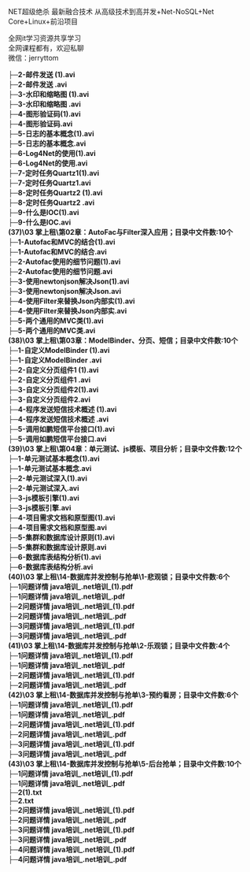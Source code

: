 NET超级绝杀 最新融合技术 从高级技术到高并发+Net-NoSQL+Net Core+Linux+前沿项目

全网it学习资源共享学习<br>全网课程都有，欢迎私聊<br>微信：jerryttom<br>

<strong>├─2-邮件发送 (1).avi</strong><br> <strong>├─2-邮件发送 .avi</strong><br> <strong>├─3-水印和缩略图 (1).avi</strong><br> <strong>├─3-水印和缩略图 .avi</strong><br> <strong>├─4-图形验证码(1).avi</strong><br> <strong>├─4-图形验证码.avi</strong><br> <strong>├─5-日志的基本概念(1).avi</strong><br> <strong>├─5-日志的基本概念.avi</strong><br> <strong>├─6-Log4Net的使用(1).avi</strong><br> <strong>├─6-Log4Net的使用.avi</strong><br> <strong>├─7-定时任务Quartz1(1).avi</strong><br> <strong>├─7-定时任务Quartz1.avi</strong><br> <strong>├─8-定时任务Quartz2 (1).avi</strong><br> <strong>├─8-定时任务Quartz2 .avi</strong><br> <strong>├─9-什么是IOC(1).avi</strong><br> <strong>├─9-什么是IOC.avi</strong><br> <strong>(37)\03 掌上租\第02章：AutoFac与Filter深入应用；目录中文件数:10个</strong><br> <strong>├─1-Autofac和MVC的结合(1).avi</strong><br> <strong>├─1-Autofac和MVC的结合.avi</strong><br> <strong>├─2-Autofac使用的细节问题(1).avi</strong><br> <strong>├─2-Autofac使用的细节问题.avi</strong><br> <strong>├─3-使用newtonjson解决Json(1).avi</strong><br> <strong>├─3-使用newtonjson解决Json.avi</strong><br> <strong>├─4-使用Filter来替换Json内部实(1).avi</strong><br> <strong>├─4-使用Filter来替换Json内部实.avi</strong><br> <strong>├─5-两个通用的MVC类(1).avi</strong><br> <strong>├─5-两个通用的MVC类.avi</strong><br> <strong>(38)\03 掌上租\第03章：ModelBinder、分页、短信；目录中文件数:10个</strong><br> <strong>├─1-自定义ModelBinder (1).avi</strong><br> <strong>├─1-自定义ModelBinder .avi</strong><br> <strong>├─2-自定义分页组件1 (1).avi</strong><br> <strong>├─2-自定义分页组件1 .avi</strong><br> <strong>├─3-自定义分页组件2(1).avi</strong><br> <strong>├─3-自定义分页组件2.avi</strong><br> <strong>├─4-程序发送短信技术概述 (1).avi</strong><br> <strong>├─4-程序发送短信技术概述 .avi</strong><br> <strong>├─5-调用如鹏短信平台接口(1).avi</strong><br> <strong>├─5-调用如鹏短信平台接口.avi</strong><br> <strong>(39)\03 掌上租\第04章：单元测试、js模板、项目分析；目录中文件数:12个</strong><br> <strong>├─1-单元测试基本概念(1).avi</strong><br> <strong>├─1-单元测试基本概念.avi</strong><br> <strong>├─2-单元测试深入(1).avi</strong><br> <strong>├─2-单元测试深入.avi</strong><br> <strong>├─3-js模板引擎(1).avi</strong><br> <strong>├─3-js模板引擎.avi</strong><br> <strong>├─4-项目需求文档和原型图(1).avi</strong><br> <strong>├─4-项目需求文档和原型图.avi</strong><br> <strong>├─5-集群和数据库设计原则(1).avi</strong><br> <strong>├─5-集群和数据库设计原则.avi</strong><br> <strong>├─6-数据库表结构分析(1).avi</strong><br> <strong>├─6-数据库表结构分析.avi</strong><br> <strong>(40)\03 掌上租\14-数据库并发控制与抢单\1-悲观锁；目录中文件数:6个</strong><br> <strong>├─1问题详情 java培训_.net培训_(1).pdf</strong><br> <strong>├─1问题详情 java培训_.net培训_.pdf</strong><br> <strong>├─2问题详情 java培训_.net培训_(1).pdf</strong><br> <strong>├─2问题详情 java培训_.net培训_.pdf</strong><br> <strong>├─3问题详情 java培训_.net培训_(1).pdf</strong><br> <strong>├─3问题详情 java培训_.net培训_.pdf</strong><br> <strong>(41)\03 掌上租\14-数据库并发控制与抢单\2-乐观锁；目录中文件数:4个</strong><br> <strong>├─1问题详情 java培训_.net培训_(1).pdf</strong><br> <strong>├─1问题详情 java培训_.net培训_.pdf</strong><br> <strong>├─2问题详情 java培训_.net培训_(1).pdf</strong><br> <strong>├─2问题详情 java培训_.net培训_.pdf</strong><br> <strong>(42)\03 掌上租\14-数据库并发控制与抢单\3-预约看房；目录中文件数:6个</strong><br> <strong>├─1问题详情 java培训_.net培训_(1).pdf</strong><br> <strong>├─1问题详情 java培训_.net培训_.pdf</strong><br> <strong>├─2问题详情 java培训_.net培训_(1).pdf</strong><br> <strong>├─2问题详情 java培训_.net培训_.pdf</strong><br> <strong>├─3问题详情 java培训_.net培训_(1).pdf</strong><br> <strong>├─3问题详情 java培训_.net培训_.pdf</strong><br> <strong>(43)\03 掌上租\14-数据库并发控制与抢单\5-后台抢单；目录中文件数:10个</strong><br> <strong>├─1问题详情 java培训_.net培训_(1).pdf</strong><br> <strong>├─1问题详情 java培训_.net培训_.pdf</strong><br> <strong>├─2(1).txt</strong><br> <strong>├─2.txt</strong><br> <strong>├─2问题详情 java培训_.net培训_(1).pdf</strong><br> <strong>├─2问题详情 java培训_.net培训_.pdf</strong><br> <strong>├─3问题详情 java培训_.net培训_(1).pdf</strong><br> <strong>├─3问题详情 java培训_.net培训_.pdf</strong><br> <strong>├─4问题详情 java培训_.net培训_(1).pdf</strong><br> <strong>├─4问题详情 java培训_.net培训_.pdf</strong>